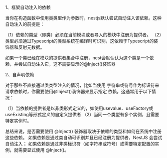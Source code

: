 
1、框架自动注入的依赖

当你在构造函数中使用类类型作为参数时，nestjs默认尝试自动注入该依赖。这种自动注入的前提是：

（1）依赖的类型（即类）必须在当前模块或者导入的模块中注册为提供者。
（2）类型必须通过Typescript的类型系统在编译时可识别，这依赖于Typescript的装饰器和反射元数据。

如果一个类已经在模块的提供者集合中注册，nest会默认认为这个类是一个依赖，并尝试自动注入它，这不需要显示的@Inject()装饰器


2、自声明依赖

对于那些不直接通过类类型注入的情况，比如当使用 字符串或符号作为标识符来请求依赖时，你需要使用@Inject()装饰器来显示指定
依赖。这通常用于以下情况：

（1）当依赖的提供者是以非类形式定义的，如使用usevalue、useFactory或useExisting等形式定义的自定义提供者
（2）当同一个类型有多个实例，且需要特定实例时。

总结来说，是否需要使用 @Inject() 装饰器取决于依赖的类型和如何在系统中注册这些依赖。
如果依赖是通过类自动可识别并且已经注册为提供者，NestJS 会尝试自动注入；
如果依赖是通过非类标识符（如字符串或符号）或需要特定配置的实例，就需要显式使用 @Inject()。
